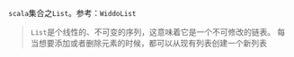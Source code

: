 `scala`集合之`List`。参考：`WiddoList`
> `List`是个线性的、不可变的序列，这意味着它是一个不可修改的链表。
> 每当想要添加或者删除元素的时候，都可以从现有列表创建一个新列表